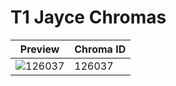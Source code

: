 # T1 Jayce Chromas

| Preview | Chroma ID |
|---------|-----------|
| ![126037](https://raw.communitydragon.org/latest/plugins/rcp-be-lol-game-data/global/default/v1/champion-chroma-images/126/126037.png) | 126037 |
